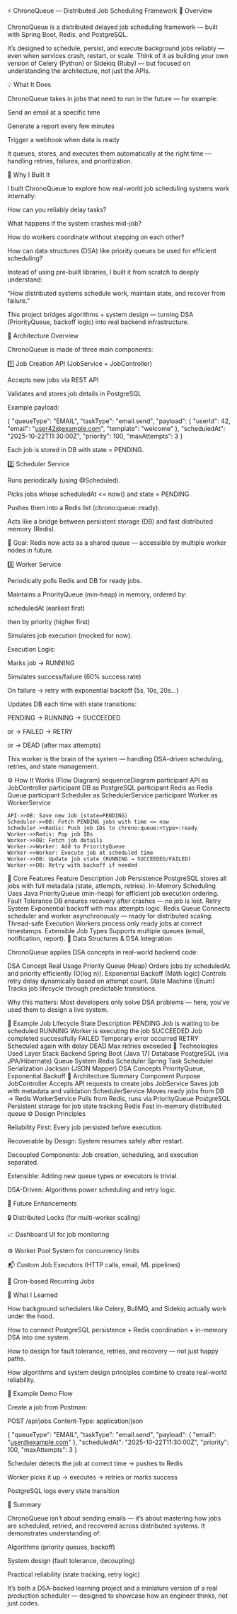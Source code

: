 ⚡ ChronoQueue — Distributed Job Scheduling Framework
🚀 Overview

ChronoQueue is a distributed delayed job scheduling framework — built with Spring Boot, Redis, and PostgreSQL.

It’s designed to schedule, persist, and execute background jobs reliably — even when services crash, restart, or scale.
Think of it as building your own version of Celery (Python) or Sidekiq (Ruby) — but focused on understanding the architecture, not just the APIs.

💡 What It Does

ChronoQueue takes in jobs that need to run in the future — for example:

Send an email at a specific time

Generate a report every few minutes

Trigger a webhook when data is ready

It queues, stores, and executes them automatically at the right time — handling retries, failures, and prioritization.

🎯 Why I Built It

I built ChronoQueue to explore how real-world job scheduling systems work internally:

How can you reliably delay tasks?

What happens if the system crashes mid-job?

How do workers coordinate without stepping on each other?

How can data structures (DSA) like priority queues be used for efficient scheduling?

Instead of using pre-built libraries, I built it from scratch to deeply understand:

“How distributed systems schedule work, maintain state, and recover from failure.”

This project bridges algorithms + system design — turning DSA (PriorityQueue, backoff logic) into real backend infrastructure.

🧠 Architecture Overview

ChronoQueue is made of three main components:

1️⃣ Job Creation API (JobService + JobController)

Accepts new jobs via REST API

Validates and stores job details in PostgreSQL

Example payload:

{
"queueType": "EMAIL",
"taskType": "email.send",
"payload": {
"userId": 42,
"email": "user42@example.com",
"template": "welcome"
},
"scheduledAt": "2025-10-22T11:30:00Z",
"priority": 100,
"maxAttempts": 3
}


Each job is stored in DB with state = PENDING.

2️⃣ Scheduler Service

Runs periodically (using @Scheduled).

Picks jobs whose scheduledAt <= now() and state = PENDING.

Pushes them into a Redis list (chrono:queue:<type>:ready).

Acts like a bridge between persistent storage (DB) and fast distributed memory (Redis).

🧩 Goal:
Redis now acts as a shared queue — accessible by multiple worker nodes in future.

3️⃣ Worker Service

Periodically polls Redis and DB for ready jobs.

Maintains a PriorityQueue (min-heap) in memory, ordered by:

scheduledAt (earliest first)

then by priority (higher first)

Simulates job execution (mocked for now).

Execution Logic:

Marks job → RUNNING

Simulates success/failure (60% success rate)

On failure → retry with exponential backoff (5s, 10s, 20s...)

Updates DB each time with state transitions:

PENDING → RUNNING → SUCCEEDED

or → FAILED → RETRY

or → DEAD (after max attempts)

This worker is the brain of the system — handling DSA-driven scheduling, retries, and state management.

⚙️ How It Works (Flow Diagram)
sequenceDiagram
participant API as JobController
participant DB as PostgreSQL
participant Redis as Redis Queue
participant Scheduler as SchedulerService
participant Worker as WorkerService

    API->>DB: Save new Job (state=PENDING)
    Scheduler->>DB: Fetch PENDING jobs with time <= now
    Scheduler->>Redis: Push job IDs to chrono:queue:<type>:ready
    Worker->>Redis: Pop job IDs
    Worker->>DB: Fetch job details
    Worker->>Worker: Add to PriorityQueue
    Worker->>Worker: Execute job at scheduled time
    Worker->>DB: Update job state (RUNNING → SUCCEEDED/FAILED)
    Worker->>DB: Retry with backoff if needed

🧩 Core Features
Feature	Description
Job Persistence	PostgreSQL stores all jobs with full metadata (state, attempts, retries).
In-Memory Scheduling	Uses Java PriorityQueue (min-heap) for efficient job execution ordering.
Fault Tolerance	DB ensures recovery after crashes — no job is lost.
Retry System	Exponential backoff with max attempts logic.
Redis Queue	Connects scheduler and worker asynchronously — ready for distributed scaling.
Thread-safe Execution	Workers process only ready jobs at correct timestamps.
Extensible Job Types	Supports multiple queues (email, notification, report).
🧮 Data Structures & DSA Integration

ChronoQueue applies DSA concepts in real-world backend code:

DSA Concept	Real Usage
Priority Queue (Heap)	Orders jobs by scheduledAt and priority efficiently (O(log n)).
Exponential Backoff (Math logic)	Controls retry delay dynamically based on attempt count.
State Machine (Enum)	Tracks job lifecycle through predictable transitions.

Why this matters:
Most developers only solve DSA problems — here, you’ve used them to design a live system.

🔁 Example Job Lifecycle
State	Description
PENDING	Job is waiting to be scheduled
RUNNING	Worker is executing the job
SUCCEEDED	Job completed successfully
FAILED	Temporary error occurred
RETRY	Scheduled again with delay
DEAD	Max retries exceeded
🔧 Technologies Used
Layer	Stack
Backend	Spring Boot (Java 17)
Database	PostgreSQL (via JPA/Hibernate)
Queue System	Redis
Scheduler	Spring Task Scheduler
Serialization	Jackson (JSON Mapper)
DSA Concepts	PriorityQueue, Exponential Backoff
🧱 Architecture Summary
Component	Purpose
JobController	Accepts API requests to create jobs
JobService	Saves job with metadata and validation
SchedulerService	Moves ready jobs from DB → Redis
WorkerService	Pulls from Redis, runs via PriorityQueue
PostgreSQL	Persistent storage for job state tracking
Redis	Fast in-memory distributed queue
⚙️ Design Principles

Reliability First: Every job persisted before execution.

Recoverable by Design: System resumes safely after restart.

Decoupled Components: Job creation, scheduling, and execution separated.

Extensible: Adding new queue types or executors is trivial.

DSA-Driven: Algorithms power scheduling and retry logic.

🧩 Future Enhancements

🔒 Distributed Locks (for multi-worker scaling)

📈 Dashboard UI for job monitoring

⚙️ Worker Pool System for concurrency limits

📬 Custom Job Executors (HTTP calls, email, ML pipelines)

🔁 Cron-based Recurring Jobs

🧠 What I Learned

How background schedulers like Celery, BullMQ, and Sidekiq actually work under the hood.

How to connect PostgreSQL persistence + Redis coordination + in-memory DSA into one system.

How to design for fault tolerance, retries, and recovery — not just happy paths.

How algorithms and system design principles combine to create real-world reliability.

🧩 Example Demo Flow

Create a job from Postman:

POST /api/jobs
Content-Type: application/json

{
"queueType": "EMAIL",
"taskType": "email.send",
"payload": { "email": "user@example.com" },
"scheduledAt": "2025-10-22T11:30:00Z",
"priority": 100,
"maxAttempts": 3
}


Scheduler detects the job at correct time → pushes to Redis

Worker picks it up → executes → retries or marks success

PostgreSQL logs every state transition

🏁 Summary

ChronoQueue isn’t about sending emails —
it’s about mastering how jobs are scheduled, retried, and recovered across distributed systems.
It demonstrates understanding of:

Algorithms (priority queues, backoff)

System design (fault tolerance, decoupling)

Practical reliability (state tracking, retry logic)

It’s both a DSA-backed learning project and a miniature version of a real production scheduler —
designed to showcase how an engineer thinks, not just codes.